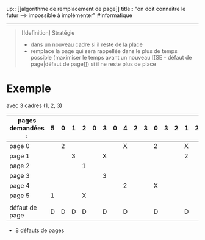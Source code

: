 up:: [[algorithme de remplacement de page]] 
title:: "on doit connaître le futur ==> impossible à implémenter"
#informatique 

---

> [!definition] Stratégie
>  - dans un nouveau cadre si il reste de la place
>  - remplace la page qui sera rappellée dans le plus de temps possible (maximiser le temps avant un nouveau [[SE - défaut de page|défaut de page]]) si il ne reste plus de place


# Exemple 
avec 3 cadres (1, 2, 3)

| pages demandées : | 5   | 0   | 1   | 2   | 0   | 3   | 0   | 4   | 2   | 3   | 0   | 3   | 2   | 1   | 2   |
| ----------------- | --- | --- | --- | --- | --- | --- | --- | --- | --- | --- | --- | --- | --- | --- | --- |
| page 0            |     | 2   |     |     |     |     |     | X   |     |     | 2   |     |     | X   |     |
| page 1            |     |     | 3   |     |     | X   |     |     |     |     |     |     |     | 2   |     |
| page 2            |     |     |     | 1   |     |     |     |     |     |     |     |     |     |     |     |
| page 3            |     |     |     |     |     | 3   |     |     |     |     |     |     |     |     |     |
| page 4            |     |     |     |     |     |     |     | 2   |     |     | X   |     |     |     |     |
| page 5            | 1   |     |     | X   |     |     |     |     |     |     |     |     |     |     |     |
|                   |     |     |     |     |     |     |     |     |     |     |     |     |     |     |     |
| défaut de page    | D   | D   | D   | D   |     | D   |     | D   |     |     | D   |     |     | D   |     |
 - 8 défauts de pages



